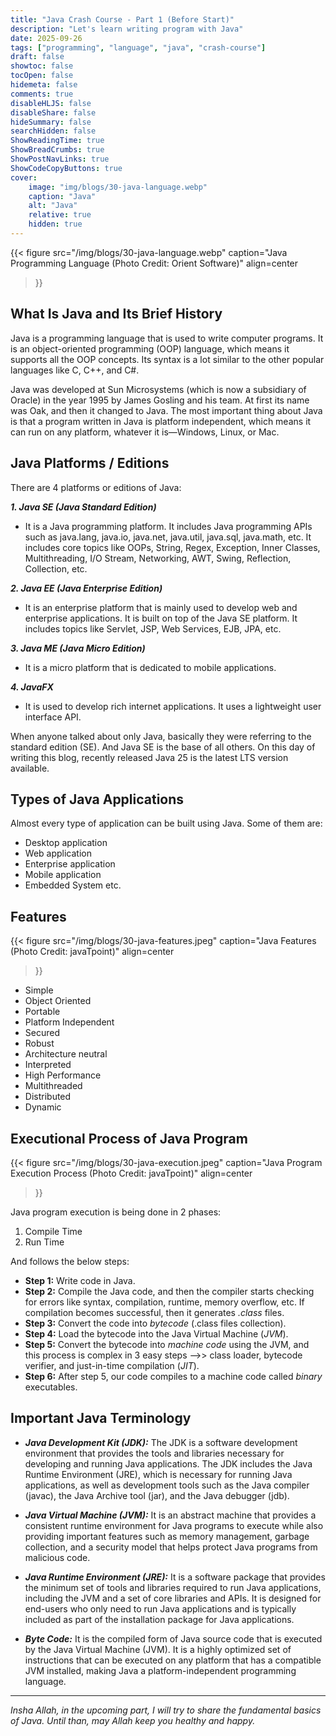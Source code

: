 ```yaml
---
title: "Java Crash Course - Part 1 (Before Start)"
description: "Let's learn writing program with Java"
date: 2025-09-26
tags: ["programming", "language", "java", "crash-course"]
draft: false
showtoc: false
tocOpen: false
hidemeta: false
comments: true
disableHLJS: false
disableShare: false
hideSummary: false
searchHidden: false
ShowReadingTime: true
ShowBreadCrumbs: true
ShowPostNavLinks: true
ShowCodeCopyButtons: true
cover:
    image: "img/blogs/30-java-language.webp"
    caption: "Java"
    alt: "Java"
    relative: true
    hidden: true
---
```


{{< figure
    src="/img/blogs/30-java-language.webp"
    caption="Java Programming Language (Photo Credit: Orient Software)"
    align=center
>}}

## What Is Java and Its Brief History
Java is a programming language that is used to write computer programs. It is an object-oriented programming (OOP) language, which means it supports all the OOP concepts. Its syntax is a lot similar to the other popular languages like C, C++, and C#.

Java was developed at Sun Microsystems (which is now a subsidiary of Oracle) in the year 1995 by James Gosling and his team. At first its name was Oak, and then it changed to Java. The most important thing about Java is that a program written in Java is platform independent, which means it can run on any platform, whatever it is—Windows, Linux, or Mac.

## Java Platforms / Editions
There are 4 platforms or editions of Java:

***1. Java SE (Java Standard Edition)***
- It is a Java programming platform. It includes Java programming APIs such as java.lang, java.io, java.net, java.util, java.sql, java.math, etc. It includes core topics like OOPs, String, Regex, Exception, Inner Classes, Multithreading, I/O Stream, Networking, AWT, Swing, Reflection, Collection, etc.

***2. Java EE (Java Enterprise Edition)***
- It is an enterprise platform that is mainly used to develop web and enterprise applications. It is built on top of the Java SE platform. It includes topics like Servlet, JSP, Web Services, EJB, JPA, etc.

***3. Java ME (Java Micro Edition)***
- It is a micro platform that is dedicated to mobile applications.

***4. JavaFX***
- It is used to develop rich internet applications. It uses a lightweight user interface API.

When anyone talked about only Java, basically they were referring to the standard edition (SE). And Java SE is the base of all others. On this day of writing this blog, recently released Java 25 is the latest LTS version available.

## Types of Java Applications
Almost every type of application can be built using Java. Some of them are:
- Desktop application
- Web application
- Enterprise application
- Mobile application
- Embedded System etc.

## Features
{{< figure
    src="/img/blogs/30-java-features.jpeg"
    caption="Java Features (Photo Credit: javaTpoint)"
    align=center
>}}

- Simple
- Object Oriented
- Portable
- Platform Independent
- Secured
- Robust
- Architecture neutral
- Interpreted
- High Performance
- Multithreaded
- Distributed
- Dynamic

## Executional Process of Java Program
{{< figure
    src="/img/blogs/30-java-execution.jpeg"
    caption="Java Program Execution Process (Photo Credit: javaTpoint)"
    align=center
>}}

Java program execution is being done in 2 phases: 
1. Compile Time
2. Run Time

And follows the below steps:
- **Step 1:** Write code in Java.
- **Step 2:** Compile the Java code, and then the compiler starts checking for errors like syntax, compilation, runtime, memory overflow, etc. If compilation becomes successful, then it generates *.class* files.
- **Step 3:** Convert the code into *bytecode* (.class files collection).
- **Step 4:** Load the bytecode into the Java Virtual Machine (*JVM*).
- **Step 5:** Convert the bytecode into *machine code* using the JVM, and this process is complex in 3 easy steps -->> class loader, bytecode verifier, and just-in-time compilation (*JIT*).
- **Step 6:** After step 5, our code compiles to a machine code called *binary* executables.

## Important Java Terminology
- ***Java Development Kit (JDK):*** The JDK is a software development environment that provides the tools and libraries necessary for developing and running Java applications. The JDK includes the Java Runtime Environment (JRE), which is necessary for running Java applications, as well as development tools such as the Java compiler (javac), the Java Archive tool (jar), and the Java debugger (jdb).

- ***Java Virtual Machine (JVM):*** It is an abstract machine that provides a consistent runtime environment for Java programs to execute while also providing important features such as memory management, garbage collection, and a security model that helps protect Java programs from malicious code.

- ***Java Runtime Environment (JRE):*** It is a software package that provides the minimum set of tools and libraries required to run Java applications, including the JVM and a set of core libraries and APIs. It is designed for end-users who only need to run Java applications and is typically included as part of the installation package for Java applications.

- ***Byte Code:*** It is the compiled form of Java source code that is executed by the Java Virtual Machine (JVM). It is a highly optimized set of instructions that can be executed on any platform that has a compatible JVM installed, making Java a platform-independent programming language.

---

*Insha Allah, in the upcoming part, I will try to share the fundamental basics of Java. Until than, may Allah keep you healthy and happy.*